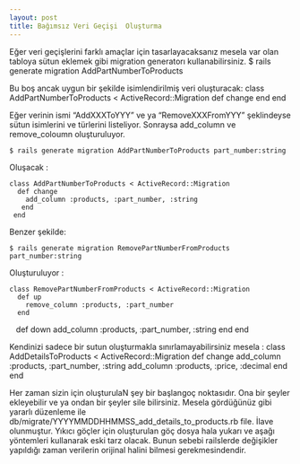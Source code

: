 ```yaml
---
layout: post
title: Bağımsız Veri Geçişi  Oluşturma
---
```


Eğer veri geçişlerini farklı amaçlar için tasarlayacaksanız
mesela var olan tabloya sütun eklemek gibi migration generatorı kullanabilirsiniz.
    $ rails generate migration AddPartNumberToProducts

Bu boş ancak uygun bir şekilde isimlendirilmiş veri oluşturacak:
    class AddPartNumberToProducts < ActiveRecord::Migration
      def change
        end
    end

Eğer verinin ismi “AddXXXToYYY”  ve ya  “RemoveXXXFromYYY”  şeklindeyse sütun isimlerini ve türlerini listeliyor. Sonraysa add_column ve remove_coloumn oluşturuluyor.

    $ rails generate migration AddPartNumberToProducts part_number:string

Oluşacak :


    class AddPartNumberToProducts < ActiveRecord::Migration
      def change
        add_column :products, :part_number, :string
       end
     end

Benzer şekilde:

    $ rails generate migration RemovePartNumberFromProducts part_number:string

Oluşturuluyor :

    class RemovePartNumberFromProducts < ActiveRecord::Migration
      def up
        remove_column :products, :part_number
      end

      def down
        add_column :products, :part_number, :string
      end
    end

Kendinizi sadece bir sutun oluşturmakla sınırlamayabilirsiniz mesela :
    class AddDetailsToProducts < ActiveRecord::Migration
      def change
        add_column :products, :part_number, :string
        add_column :products, :price, :decimal
       end
    end

Her zaman sizin için oluşturulaN şey bir başlangoç noktasıdır. 
Ona bir şeyler ekleyebilir ve ya ondan bir şeyler  sile bilirsiniz.
Mesela gördüğünüz gibi yararlı düzenleme ile  db/migrate/YYYYMMDDHHMMSS_add_details_to_products.rb file.
İlave olunmuştur. Yıkıcı göçler için oluşturulan göç dosya hala yukarı ve aşağı
 yöntemleri kullanarak eski tarz olacak. Bunun sebebi railslerde değişikler 
yapıldığı zaman verilerin orijinal halini bilmesi gerekmesindendir.

